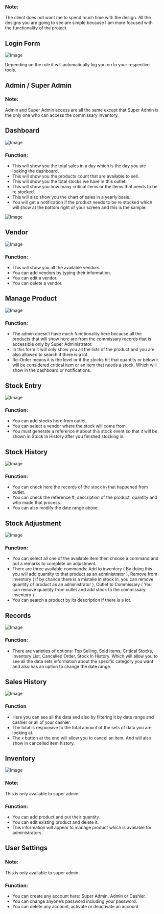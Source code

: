 ### Note:

The client does not want me to spend much time with the design. All the designs you are going to see are simple because I am more focused with the functionality of the project.

## Login Form

![Image](../images/image1.png)

Depending on the role it will automatically log you on to your respective tools.

## Admin / Super Admin

### Note:

Admin and Super Admin access are all the same except that Super Admin is the only one who can access the commissary inventory.

## Dashboard

![Image](../images/image2.png)

### Function:

- This will show you the total sales in a day which is the day you are looking the dashboard.
- This will show you the products count that are available to sell.
- This will show you the total stocks we have in this outlet.
- This will show you how many critical items or the items that needs to be re stocked.
- This will also show you the chart of sales in a yearly basis.
- You will get a notification if the product needs to be re stocked which will show at the bottom right of your screen and this is the sample:

![Image](../images/image3.png)

## Vendor

![Image](../images/image4.png)

### Function:

- This will show you all the available vendors.
- You can add vendors by typing their information.
- You can edit a vendor.
- You can delete a vendor.

## Manage Product

![Image](../images/image5.png)

### Function:

- The admin doesn’t have much functionality here because all the products that will show here are from the commissary records that is accessible only by Super Administrator.
- In this form it will only show you all the lists of the product and you are also allowed to search if there is a lot.
- Re–Order means it is the level or if the stocks hit that quantity or below it will be considered critical item or an item that needs a stock. Which will show in the dashboard or notifications.

## Stock Entry

![Image](../images/image6.png)

### Function:

- You can add stocks here from outlet.
- You can select a vendor where the stock will come from.
- You must generate a reference # about this stock event so that it will be shown in Stock In History after you finished stocking in.

## Stock History

![Image](../images/image7.png)

### Function:

- You can check here the records of the stock in that happened from outlet.
- You can check the reference #, description of the product, quantity and who made that process.
- You can also modify the date range above.

## Stock Adjustment

![Image](../images/image8.png)

### Function:

- You can select all one of the available item then choose a command and put a remarks to complete an adjustment.
- There are three available commands: Add to inventory ( By doing this you will add quantity to that product as an administrator ), Remove from inventory ( If by chance there is a mistake in stock in, you can remove quantity of product as an administrator ), Outlet to Commissary ( You can remove quantity from outlet and add stock to the commissary inventory )
- You can search a product by its description if there is a lot.

## Records

![Image](../images/image9.png)

### Function:

- There are varieties of options: Top Selling, Sold Items, Critical Stocks, Inventory List, Cancelled Order, Stock In History. Which will allow you to see all the data sets information about the specific category you want and also has an option to change the date range.

## Sales History

![Image](../images/image10.png)

### Function

- Here you can see all the data and also by filtering it by date range and cashier or all of your cashier.
- The total is responsive to the total amount of the sets of data you are looking at.
- The x button at the end will allow you to cancel an item. And will also show in cancelled item history.

## Inventory

![Image](../images/image11.png)

### Note:

This is only available to super admin

### Function:

- You can add product and put their quantity.
- You can edit existing product and delete it.
- This information will appear to manage product which is available for administrators.

## User Settings

### Note:

This is only available to super admin

### Function:

- You can create any account here: Super Admin, Admin or Cashier.
- You can change anyone’s password including your password.
- You can delete any account, activate or deactivate an account.
